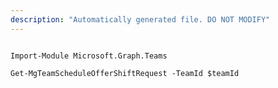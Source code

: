 ```yaml
---
description: "Automatically generated file. DO NOT MODIFY"
---
```


```powershellv2

Import-Module Microsoft.Graph.Teams

Get-MgTeamScheduleOfferShiftRequest -TeamId $teamId

```